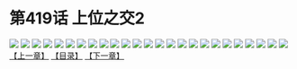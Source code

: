 # 第419话 上位之交2
![](https://s2.baozimh.com/scomic/sanyanxiaotianlu-samanhua/0/419-0szv/1.jpg)
![](https://s2.baozimh.com/scomic/sanyanxiaotianlu-samanhua/0/419-0szv/2.jpg)
![](https://s2.baozimh.com/scomic/sanyanxiaotianlu-samanhua/0/419-0szv/3.jpg)
![](https://s2.baozimh.com/scomic/sanyanxiaotianlu-samanhua/0/419-0szv/4.jpg)
![](https://s2.baozimh.com/scomic/sanyanxiaotianlu-samanhua/0/419-0szv/5.jpg)
![](https://s2.baozimh.com/scomic/sanyanxiaotianlu-samanhua/0/419-0szv/6.jpg)
![](https://s2.baozimh.com/scomic/sanyanxiaotianlu-samanhua/0/419-0szv/7.jpg)
![](https://s2.baozimh.com/scomic/sanyanxiaotianlu-samanhua/0/419-0szv/8.jpg)
![](https://s2.baozimh.com/scomic/sanyanxiaotianlu-samanhua/0/419-0szv/9.jpg)
![](https://s2.baozimh.com/scomic/sanyanxiaotianlu-samanhua/0/419-0szv/10.jpg)
![](https://s2.baozimh.com/scomic/sanyanxiaotianlu-samanhua/0/419-0szv/11.jpg)
![](https://s2.baozimh.com/scomic/sanyanxiaotianlu-samanhua/0/419-0szv/12.jpg)
![](https://s2.baozimh.com/scomic/sanyanxiaotianlu-samanhua/0/419-0szv/13.jpg)
![](https://s2.baozimh.com/scomic/sanyanxiaotianlu-samanhua/0/419-0szv/14.jpg)
![](https://s2.baozimh.com/scomic/sanyanxiaotianlu-samanhua/0/419-0szv/15.jpg)
![](https://s2.baozimh.com/scomic/sanyanxiaotianlu-samanhua/0/419-0szv/16.jpg)
![](https://s2.baozimh.com/scomic/sanyanxiaotianlu-samanhua/0/419-0szv/17.jpg)
![](https://s2.baozimh.com/scomic/sanyanxiaotianlu-samanhua/0/419-0szv/18.jpg)
![](https://s2.baozimh.com/scomic/sanyanxiaotianlu-samanhua/0/419-0szv/19.jpg)
![](https://s2.baozimh.com/scomic/sanyanxiaotianlu-samanhua/0/419-0szv/20.jpg)
![](https://s2.baozimh.com/scomic/sanyanxiaotianlu-samanhua/0/419-0szv/21.jpg)
![](https://s2.baozimh.com/scomic/sanyanxiaotianlu-samanhua/0/419-0szv/22.jpg)
![](https://s2.baozimh.com/scomic/sanyanxiaotianlu-samanhua/0/419-0szv/23.jpg)
![](https://s2.baozimh.com/scomic/sanyanxiaotianlu-samanhua/0/419-0szv/24.jpg)
![](https://s2.baozimh.com/scomic/sanyanxiaotianlu-samanhua/0/419-0szv/25.jpg)
[【上一章】](./419.md)
[【目录】](./README.md)
[【下一章】](./421.md)
